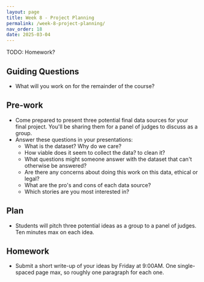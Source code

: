 ```yaml
---
layout: page
title: Week 8 - Project Planning
permalink: /week-8-project-planning/
nav_order: 18
date: 2025-03-04
---
```


TODO: Homework?

## Guiding Questions

* What will you work on for the remainder of the course? 

## Pre-work

* Come prepared to present three potential final data sources for your final project. You'll be sharing them for a panel of judges to discuss as a group. 
* Answer these questions in your presentations:
    * What is the dataset? Why do we care?
    * How viable does it seem to collect the data? to clean it?
    * What questions might someone answer with the dataset that can't otherwise be answered?
    * Are there any concerns about doing this work on this data, ethical or legal?
    * What are the pro's and cons of each data source?
    * Which stories are you most interested in?

## Plan

* Students will pitch three potential ideas as a group to a panel of judges. Ten minutes max on each idea.

## Homework

* Submit a short write-up of your ideas by Friday at 9:00AM. One single-spaced page max, so roughly one paragraph for each one. 